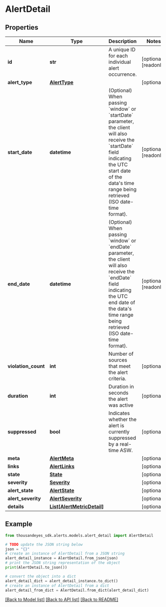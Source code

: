 # AlertDetail


## Properties

Name | Type | Description | Notes
------------ | ------------- | ------------- | -------------
**id** | **str** | A unique ID for each individual alert occurrence. | [optional] [readonly] 
**alert_type** | [**AlertType**](AlertType.md) |  | [optional] 
**start_date** | **datetime** | (Optional) When passing &#x60;window&#x60; or &#x60;startDate&#x60; parameter,  the client will also receive the &#x60;startDate&#x60; field indicating the UTC start date of the data&#39;s time range being retrieved  (ISO date-time format). | [optional] [readonly] 
**end_date** | **datetime** | (Optional) When passing &#x60;window&#x60; or &#x60;endDate&#x60; parameter,  the client will also receive the &#x60;endDate&#x60; field indicating the UTC end date of the data&#39;s time range being retrieved  (ISO date-time format). | [optional] [readonly] 
**violation_count** | **int** | Number of sources that meet the alert criteria. | [optional] 
**duration** | **int** | Duration in seconds the alert was active | [optional] 
**suppressed** | **bool** | Indicates whether the alert is currently suppressed by a real-time ASW. | [optional] 
**meta** | [**AlertMeta**](AlertMeta.md) |  | [optional] 
**links** | [**AlertLinks**](AlertLinks.md) |  | [optional] 
**state** | [**State**](State.md) |  | [optional] 
**severity** | [**Severity**](Severity.md) |  | [optional] 
**alert_state** | [**AlertState**](AlertState.md) |  | [optional] 
**alert_severity** | [**AlertSeverity**](AlertSeverity.md) |  | [optional] 
**details** | [**List[AlertMetricDetail]**](AlertMetricDetail.md) |  | [optional] 

## Example

```python
from thousandeyes_sdk.alerts.models.alert_detail import AlertDetail

# TODO update the JSON string below
json = "{}"
# create an instance of AlertDetail from a JSON string
alert_detail_instance = AlertDetail.from_json(json)
# print the JSON string representation of the object
print(AlertDetail.to_json())

# convert the object into a dict
alert_detail_dict = alert_detail_instance.to_dict()
# create an instance of AlertDetail from a dict
alert_detail_from_dict = AlertDetail.from_dict(alert_detail_dict)
```
[[Back to Model list]](../README.md#documentation-for-models) [[Back to API list]](../README.md#documentation-for-api-endpoints) [[Back to README]](../README.md)


